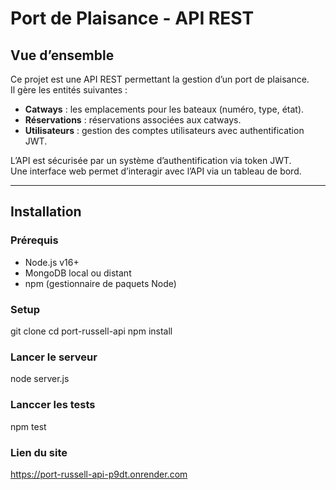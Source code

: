 # Port de Plaisance - API REST

## Vue d’ensemble

Ce projet est une API REST permettant la gestion d’un port de plaisance.  
Il gère les entités suivantes :  
- **Catways** : les emplacements pour les bateaux (numéro, type, état).  
- **Réservations** : réservations associées aux catways.  
- **Utilisateurs** : gestion des comptes utilisateurs avec authentification JWT.

L’API est sécurisée par un système d’authentification via token JWT.  
Une interface web permet d’interagir avec l’API via un tableau de bord.

---

## Installation

### Prérequis

- Node.js v16+  
- MongoDB local ou distant  
- npm (gestionnaire de paquets Node)

### Setup

git clone <repo-url>
cd port-russell-api
npm install

### Lancer le serveur
node server.js

### Lanccer les tests
npm test

### Lien du site 
https://port-russell-api-p9dt.onrender.com
